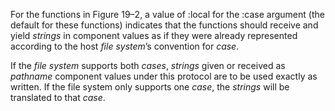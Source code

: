  

For the functions in Figure 19–2, a value of :local for the :case argument (the default for these functions) indicates that the functions should receive and yield *strings* in component values as if they were already represented according to the host *file system*’s convention for *case*. 

If the *file system* supports both *cases*, *strings* given or received as *pathname* component values under this protocol are to be used exactly as written. If the file system only supports one *case*, the *strings* will be translated to that *case*. 



 

 

